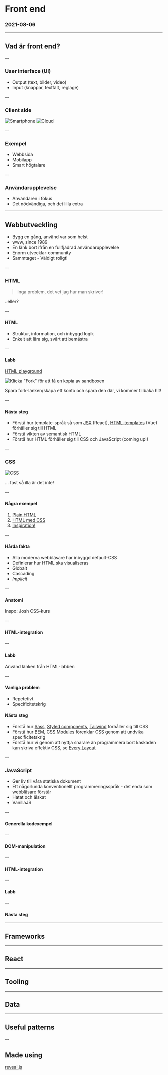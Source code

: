 # Front end

### 2021-08-06

---

## Vad är front end?

--

### User interface (UI)

- Output (text, bilder, video)
- Input (knappar, textfält, reglage)

--

### Client side

![Smartphone](img/Smartphone_icon.png)
![Cloud](img/Cloud_icon.png) <!-- .element: class="fragment fade-left"  -->

--

### Exempel

- Webbsida
- Mobilapp
- Smart högtalare

--

### Användarupplevelse

- Användaren i fokus
- Det nödvändiga, och det lilla extra

---

## Webbutveckling

- Bygg en gång, använd var som helst
- www, since 1989
- En länk bort ifrån en fullfjädrad användarupplevelse
- Enorm utvecklar-community
- Sammtaget - Väldigt roligt!

--

### HTML

> Inga problem, det vet jag hur man skriver!

..eller? <!-- .element: class="fragment fade-in"  -->

--

#### HTML

- Struktur, information, och inbyggd logik
- Enkelt att lära sig, svårt att bemästra

--

#### Labb

[HTML playground](https://codesandbox.io/s/how-to-html-nkbpo?file=/index.html)

![Klicka "Fork" för att få en kopia av sandboxen](img/codesandbox_fork.PNG) <!-- .element: class="fragment fade-in"  -->

Spara fork-länken/skapa ett konto och spara den där, vi kommer tillbaka hit! <!-- .element: class="fragment fade-in"  -->

--

#### Nästa steg

- Förstå hur template-språk så som [JSX](https://reactjs.org/docs/introducing-jsx.html) (React), [HTML-templates](https://v3.vuejs.org/guide/template-syntax.html) (Vue) förhåller sig till HTML
- Förstå vikten av semantisk HTML
- Förstå hur HTML förhåller sig till CSS och JavaScript (coming up!)

--

### CSS

![CSS](img/css.gif) <!-- .element: class="fragment fade-in"  -->

... fast så illa är det inte! <!-- .element: class="fragment fade-in"  -->

--

#### Några exempel

1. [Plain HTML](https://motherfuckingwebsite.com/)
2. [HTML med CSS](http://bettermotherfuckingwebsite.com/) <!-- .element: class="fragment fade-in"  -->
3. [Inspiration!](https://www.joshwcomeau.com/) <!-- .element: class="fragment fade-in"  -->

--

#### Hårda fakta

- Alla moderna webbläsare har inbyggd default-CSS
- Definierar hur HTML ska visualiseras
- Globalt
- Cascading
- _Implicit_

--

#### Anatomi

Inspo: Josh CSS-kurs

--

#### HTML-integration

--

#### Labb

Använd länken från HTML-labben

--

#### Vanliga problem

- Repetetivt
- Specificitetskrig

#### Nästa steg

- Förstå hur [Sass](https://sass-lang.com/), [Styled components](https://styled-components.com/), [Tailwind](https://tailwindcss.com/) förhåller sig till CSS
- Förstå hur [BEM](http://getbem.com/), [CSS Modules](https://github.com/css-modules/css-modules) förenklar CSS genom att undvika specificitetskrig
- Förstå hur vi genom att nyttja snarare än programmera bort kaskaden kan skriva effektiv CSS, se [Every Layout](https://every-layout.dev/layouts/)

--

### JavaScript

- Ger liv till våra statiska dokument
- Ett någorlunda konventionellt programmeringsspråk - det enda som webbläsare förstår
- Hatat och älskat
- VanillaJS

--

#### Generella kodexempel

--

#### DOM-manipulation

--

#### HTML-integration

--

#### Labb

--

#### Nästa steg

---

## Frameworks

---

## React

---

## Tooling

---

## Data

---

## Useful patterns

--

## Made using

[reveal.js](https://github.com/hakimel/reveal.js)
